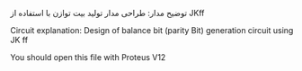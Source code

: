 توضیح مدار:
طراحی مدار تولید بیت توازن با استفاده از JKff

Circuit explanation:
Design of balance bit (parity Bit) generation circuit using JK ff


You should open this file with Proteus V12